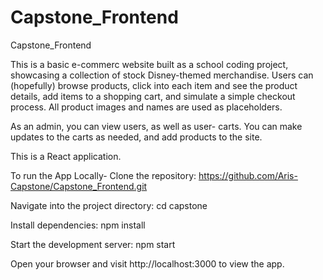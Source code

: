 # Capstone_Frontend
Capstone_Frontend

This is a basic e-commerc website built as a school coding project, showcasing a collection of stock Disney-themed merchandise. Users can (hopefully) browse products, click into each item and see the product details, add items to a shopping cart, and simulate a simple checkout process. All product images and names are used as placeholders.
 
 As an admin, you can view users, as well as user- carts. You can make updates to the carts as needed, and add products to the site. 
 
This is a React application. 

To run the App Locally-
Clone the repository:
https://github.com/Aris-Capstone/Capstone_Frontend.git

Navigate into the project directory:
cd capstone

Install dependencies:
npm install

Start the development server:
npm start

Open your browser and visit http://localhost:3000 to view the app.
